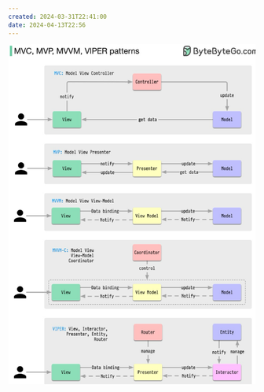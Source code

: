 ```yaml
---
created: 2024-03-31T22:41:00
date: 2024-04-13T22:56
---
```

![Pasted image 20240221232515](real-resource-image/Pasted%20image%2020240221232515.png)